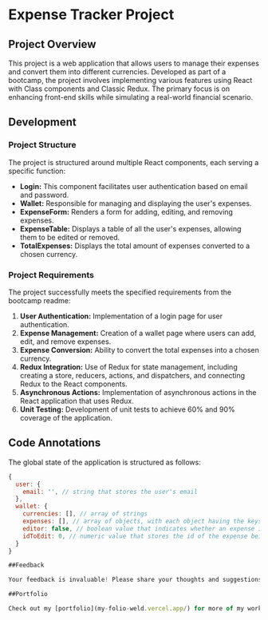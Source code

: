 # Expense Tracker Project

## Project Overview

This project is a web application that allows users to manage their expenses and convert them into different currencies. Developed as part of a bootcamp, the project involves implementing various features using React with Class components and Classic Redux. The primary focus is on enhancing front-end skills while simulating a real-world financial scenario.

## Development

### Project Structure

The project is structured around multiple React components, each serving a specific function:

- **Login:** This component facilitates user authentication based on email and password.
- **Wallet:** Responsible for managing and displaying the user's expenses.
- **ExpenseForm:** Renders a form for adding, editing, and removing expenses.
- **ExpenseTable:** Displays a table of all the user's expenses, allowing them to be edited or removed.
- **TotalExpenses:** Displays the total amount of expenses converted to a chosen currency.

### Project Requirements

The project successfully meets the specified requirements from the bootcamp readme:

1. **User Authentication:** Implementation of a login page for user authentication.
2. **Expense Management:** Creation of a wallet page where users can add, edit, and remove expenses.
3. **Expense Conversion:** Ability to convert the total expenses into a chosen currency.
4. **Redux Integration:** Use of Redux for state management, including creating a store, reducers, actions, and dispatchers, and connecting Redux to the React components.
5. **Asynchronous Actions:** Implementation of asynchronous actions in the React application that uses Redux.
6. **Unit Testing:** Development of unit tests to achieve 60% and 90% coverage of the application.

## Code Annotations

The global state of the application is structured as follows:

```jsx
{ 
  user: { 
    email: '', // string that stores the user's email 
  }, 
  wallet: { 
    currencies: [], // array of strings 
    expenses: [], // array of objects, with each object having the keys id, value, currency, method, tag, description, and exchangeRates 
    editor: false, // boolean value that indicates whether an expense is being edited 
    idToEdit: 0, // numeric value that stores the id of the expense being edited 
  } 
}

##Feedback

Your feedback is invaluable! Please share your thoughts and suggestions regarding the project. I am eager to incorporate any insights you may have.

##Portfolio

Check out my [portfolio](my-folio-weld.vercel.app/) for more of my work!